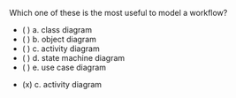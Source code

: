 <panel header=":lock::key: Which one of these is the most useful to model a workflow?">

<panel header="%%Prerequisites%%" expandable expanded>
  <dynamic-panel src="../modelingStructures/classDiagramsBasic/unit-inElsewhere-asFlat.md" boilerplate header="Modeling: Modeling Structures: Class Diagrams" />
  <dynamic-panel src="../modelingStructures/objectDiagrams/unit-inElsewhere-asFlat.md" boilerplate header="Modeling: Modeling Structures: Object Diagrams" />
  <dynamic-panel src="../modelingBehaviors/activityDiagrams/unit-inElsewhere-asFlat.md" boilerplate header="Modeling: Modeling Behaviors: Activity Diagrams" />
	<dynamic-panel src="../modelingBehaviors/stateMachineDiagrams/unit-inElsewhere-asFlat.md" boilerplate header="Modeling: Modeling Behaviors: State Machine Diagrams" />
  <dynamic-panel src="../modelingBehaviors/useCaseDiagrams/unit-inElsewhere-asFlat.md" boilerplate header="Modeling: Modeling Behaviors: Use Case Diagrams" />
</panel>

<p/>

<question>
Which one of these is the most useful to model a workflow?

- ( ) a. class diagram
- ( ) b. object diagram
- ( ) c. activity diagram
- ( ) d. state machine diagram
- ( ) e. use case diagram

<div slot="answer">

- (x) c. activity diagram

</div>
</question>
</panel>
